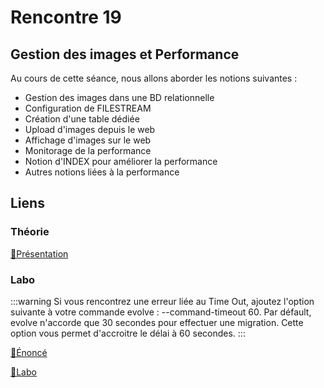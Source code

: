 # Rencontre 19

## Gestion des images et Performance

Au cours de cette séance, nous allons aborder les notions suivantes :
 * Gestion des images dans une BD relationnelle
 * Configuration de FILESTREAM
 * Création d'une table dédiée
 * Upload d'images depuis le web
 * Affichage d'images sur le web
 * Monitorage de la performance
 * Notion d'INDEX pour améliorer la performance
 * Autres notions liées à la performance

## Liens

### Théorie

 [🔗Présentation](@site/static/powerpoint/420_4D5_R19_Images_et_Index.pdf)

### Labo

:::warning
Si vous rencontrez une erreur liée au Time Out, ajoutez l'option suivante à votre commande evolve : --command-timeout 60.
Par défault, evolve n'accorde que 30 secondes pour effectuer une migration. Cette option vous permet d'accroitre le délai à 60 secondes.
:::

[🔗Énoncé](@site/static/exos/420_4D5_R19_Labo.docx)

[🔗Labo](@site/static/exos/420_4D5_R19_Labo.zip)



